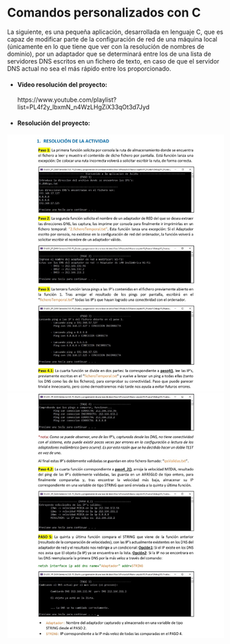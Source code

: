 # Comandos personalizados con C
La siguiente, es una pequeña aplicación, desarrollada en lenguaje C, que es capaz de modificar parte de la configuración de red de una máquina local (únicamente en lo que tiene que ver con la resolución de nombres de dominio), por un adaptador que se determinará entre los de una lista de servidores DNS escritos en un fichero de texto, en caso de que el servidor DNS actual no sea el más rápido entre los proporcionado.

<ul>
  <li><h4 style="font-weight: bold;">Video resolución del proyecto:</h4></li> 
  <div>https://www.youtube.com/playlist?list=PL4f2y_lbxmN_n4WzLHgZiX33qOt3d7Jyd</div>
  <li><h4 style="font-weight: bold;">Resolución del proyecto:</h4></li>
</ul>
<img src="img/JulioCesar_page-0001.jpg">
<img src="img/JulioCesar_page-0002.jpg">
